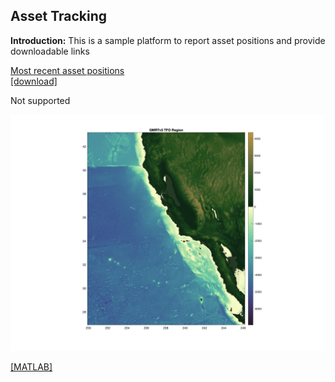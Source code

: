 ## Asset Tracking

**Introduction:** This is a sample platform to report asset positions and provide downloadable links

[Most recent asset positions](data/hello_world.txt)<br>
    <a href="data/hello_world.txt" download>[download]</a>

<object data="data/hello_world.txt" width="300" height="200">
Not supported
</object>

<a href="data/GMRTv3_TFO.png" download><img src="data/GMRTv3_TFO.png"/></a>

<a href="data/grid.mat" download>[MATLAB]</a>
